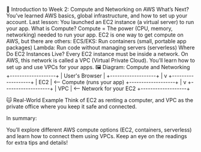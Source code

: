 🚀 Introduction to Week 2: Compute and Networking on AWS
What’s Next?
You’ve learned AWS basics, global infrastructure, and how to set up your account.
Last lesson: You launched an EC2 instance (a virtual server) to run your app.
What is Compute?
Compute = The power (CPU, memory, networking) needed to run your app.
EC2 is one way to get compute on AWS, but there are others:
ECS/EKS: Run containers (small, portable app packages)
Lambda: Run code without managing servers (serverless)
Where Do EC2 Instances Live?
Every EC2 instance must be inside a network.
On AWS, this network is called a VPC (Virtual Private Cloud).
You’ll learn how to set up and use VPCs for your apps.
🖼️ Diagram: Compute and Networking
+-------------------+
|   User's Browser  |
+-------------------+
         |
         v
+-------------------+
|      EC2          |  <-- Compute (runs your app)
+-------------------+
         |
         v
+-------------------+
|      VPC          |  <-- Network for your EC2
+-------------------+

🐱 Real-World Example
Think of EC2 as renting a computer, and VPC as the private office where you keep it safe and connected.

In summary:

You’ll explore different AWS compute options (EC2, containers, serverless) and learn how to connect them using VPCs. Keep an eye on the readings for extra tips and details!
